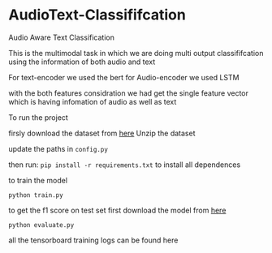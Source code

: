 # AudioText-Classififcation
Audio Aware Text Classification


This is the multimodal task in which we are doing multi output classififcation using the information of both audio and text

For text-encoder we used the bert
for Audio-encoder we used LSTM

with the both features considration we had get the single feature vector which is having infomation of audio as well as text

To run the project

firsly download the dataset from [here](https://drive.google.com/file/d/1slGtHKHYTtiuC98yomV0hP3C85Q5V8sg/view)
Unzip the dataset

update the paths in `config.py`

then run: `pip install -r requirements.txt` to install all dependences

to train the model

`python train.py`

to get the f1 score on test set first download the model from [here](https://drive.google.com/file/d/1O2x97oRxDSzd0PgbY0BHOFrZr3_PY_Wl/view?usp=sharing)

`python evaluate.py`

all the tensorboard training logs can be found here

